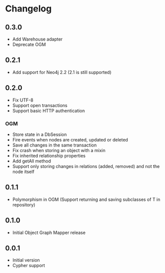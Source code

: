 # Changelog

## 0.3.0
- Add Warehouse adapter
- Deprecate OGM

## 0.2.1
- Add support for Neo4j 2.2 (2.1 is still supported)

## 0.2.0
- Fix UTF-8
- Support open transactions
- Support basic HTTP authentication

### OGM
- Store state in a DbSession
- Fire events when nodes are created, updated or deleted
- Save all changes in the same transaction
- Fix crash when storing an object with a mixin
- Fix inherited relationship properties
- Add getAll method
- Support only storing changes in relations (added, removed) and not the node itself

## 0.1.1
- Polymorphism in OGM (Support returning and saving subclasses of T in repository)

## 0.1.0
- Initial Object Graph Mapper release

## 0.0.1

- Initial version
- Cypher support
